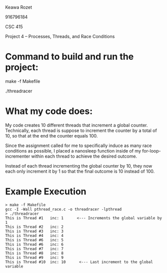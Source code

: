 Keawa Rozet

916796184

CSC 415

Project 4 – Processes, Threads, and Race Conditions



# Command to build and run the project:

make -f Makefile

./threadracer



# What my code does:

My code creates 10 different threads that increment a global counter. Technically, each thread is suppose to increment the counter by a total of 10, so that at the end the counter equals 100.

Since the assignment called for me to specifically induce as many race conditions as possible, I placed a nanosleep function inside of my for-loop-incrementer within each thread to achieve the desired outcome.

Instead of each thread incrementing the global counter by 10, they now each only increment it by 1 so that the final outcome is 10 instead of 100.



# Example Execution
```
> make -f Makefile
gcc -I -Wall pthread_race.c -o threadracer -lpthread
> ./threadracer
This is Thread #1	inc: 1      <--- Increments the global variable by 1
This is Thread #2	inc: 2
This is Thread #3	inc: 3
This is Thread #4	inc: 4
This is Thread #6	inc: 5
This is Thread #6	inc: 6
This is Thread #7	inc: 7
This is Thread #8	inc: 8
This is Thread #9	inc: 9
This is Thread #10	inc: 10      <--- Last increment to the global variable
```
